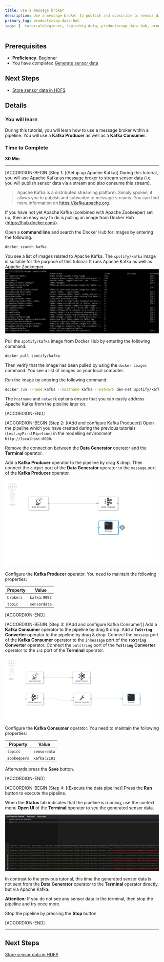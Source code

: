 ```yaml
---
title: Use a message broker
description: Use a message broker to publish and subscribe to sensor data.
primary_tag: products>sap-data-hub
tags: [  tutorial>beginner, topic>big-data, products>sap-data-hub, products>sap-vora ]
---
```


## Prerequisites  
 - **Proficiency:** Beginner
 - You have completed [Generate sensor data](https://www.sap.com/developer/tutorials/datahub-pipelines-sensordata.html)

## Next Steps
 - [Store sensor data in HDFS](https://www.sap.com/developer/tutorials/datahub-pipelines-storeinhdfs.html)

## Details
### You will learn  
During this tutorial, you will learn how to use a message broker within a pipeline. You will use a **Kafka Producer** as well as a **Kafka Consumer**.

### Time to Complete
**30 Min**

---

[ACCORDION-BEGIN [Step 1: ](Setup up Apache Kafka)]
During this tutorial, you will use Apache Kafka as message broker to stream sensor data (i.e. you will publish sensor data via a stream and also consume this stream).

>Apache Kafka is a distributed streaming platform. Simply spoken, it allows you to publish and subscribe to message streams. You can find more information on https://kafka.apache.org.


If you have not yet Apache Kafka (combined with Apache Zookeeper) set up, then an easy way to do is pulling an image from Docker Hub (https://hub.docker.com/).

Open a **command line** and search the Docker Hub for images by entering the following.

```sh
docker search kafka
```

You see a list of images related to Apache Kafka. The `spotify/kafka` image is suitable for the purpose of this tutorial. It runs Apache Kafka as well as Apache Zookeeper.
![picture_01](./datahub-pipelines-broker_01.png)  

Pull the `spotify/kafka` image from Docker Hub by entering the following command.

```sh
docker pull spotify/kafka
```

Then verify that the image has been pulled by using the `docker images` command. You see a list of images on your local computer.

Run the image by entering the following command.

```sh
docker run --name kafka --hostname kafka --network dev-net spotify/kafka
```

The `hostname` and `network` options ensure that you can easily address Apache Kafka from the pipeline later on.

[ACCORDION-END]

[ACCORDION-BEGIN [Step 2: ](Add and configure Kafka Producer)]
Open the pipeline which you have created during the previous tutorials (`test.myFirstPipeline`) in the modelling environment `http://localhost:8090`.

Remove the connection between the **Data Generator** operator and the **Terminal** operator.

Add a **Kafka Producer** operator to the pipeline by drag & drop. Then connect the `output` port of the **Data Generator** operator to the `message` port of the **Kafka Producer** operator.

![picture_02](./datahub-pipelines-broker_02.png)  

Configure the **Kafka Producer** operator. You need to maintain the following properties:

| Property                       | Value                          |
| ------------------------------ | ------------------------------ |
| `brokers`                      | `kafka:9092`                   |
| `topic`                        | `sensordata`                   |

[ACCORDION-END]

[ACCORDION-BEGIN [Step 3: ](Add and configure Kafka Consumer)]
Add a **Kafka Consumer** operator to the pipeline by drag & drop.
Add a **`ToString` Converter** operator to the pipeline by drag & drop.
Connect the `message` port of the **Kafka Consumer** operator to the `inmessage` port of the **`ToString` Converter** operator.
Connect the `outstring` port of the **`ToString` Converter** operator to the `in1` port of the **Terminal** operator.

![picture_03](./datahub-pipelines-broker_03.png)  

Configure the **Kafka Consumer** operator. You need to maintain the following properties:

| Property                       | Value                          |
| ------------------------------ | ------------------------------ |
| `topics`                       | `sensordata`                   |
| `zookeepers`                   | `kafka:2181`                   |

Afterwards press the **Save** button.

[ACCORDION-END]

[ACCORDION-BEGIN [Step 4: ](Execute the data pipeline)]
Press the **Run** button to execute the pipeline.

When the **Status** tab indicates that the pipeline is running, use the context menu **Open UI** of the **Terminal** operator to see the generated sensor data.

![picture_04](./datahub-pipelines-broker_04.png)  

In contrast to the previous tutorial, this time the generated sensor data is not sent from the **Data Generator** operator to the **Terminal** operator directly, but via Apache Kafka.

**Attention:** If you do not see any sensor data in the terminal, then stop the pipeline and try once more.

Stop the pipeline by pressing the **Stop** button.

[ACCORDION-END]

---

## Next Steps
[Store sensor data in HDFS](https://www.sap.com/developer/tutorials/datahub-pipelines-storeinhdfs.html)
